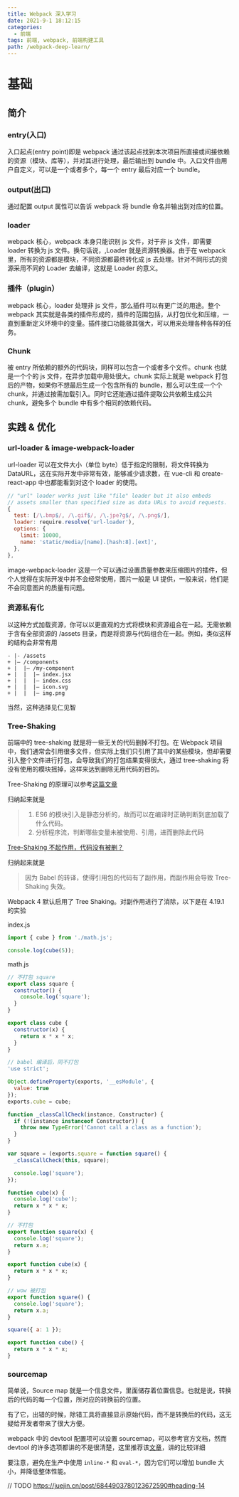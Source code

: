 ```yaml
---
title: Webpack 深入学习
date: 2021-9-1 18:12:15
categories:
  - 前端
tags: 前端, webpack, 前端构建工具
path: /webpack-deep-learn/
---
```


# 基础

## 简介

### entry(入口)

入口起点(entry point)即是 webpack 通过该起点找到本次项目所直接或间接依赖的资源（模块、库等），并对其进行处理，最后输出到 bundle 中。入口文件由用户自定义，可以是一个或者多个，每一个 entry 最后对应一个 bundle。

### output(出口)

通过配置 output 属性可以告诉 webpack 将 bundle 命名并输出到对应的位置。

### loader

webpack 核心，webpack 本身只能识别 js 文件，对于非 js 文件，即需要 loader 转换为 js 文件。换句话说，,Loader 就是资源转换器。由于在 webpack 里，所有的资源都是模块，不同资源都最终转化成 js 去处理。针对不同形式的资源采用不同的 Loader 去编译，这就是 Loader 的意义。

### 插件（plugin）

webpack 核心，loader 处理非 js 文件，那么插件可以有更广泛的用途。整个 webpack 其实就是各类的插件形成的，插件的范围包括，从打包优化和压缩，一直到重新定义环境中的变量。插件接口功能极其强大，可以用来处理各种各样的任务。

### Chunk

被 entry 所依赖的额外的代码块，同样可以包含一个或者多个文件。chunk 也就是一个个的 js 文件，在异步加载中用处很大。chunk 实际上就是 webpack 打包后的产物，如果你不想最后生成一个包含所有的 bundle，那么可以生成一个个 chunk，并通过按需加载引入。同时它还能通过插件提取公共依赖生成公共 chunk，避免多个 bundle 中有多个相同的依赖代码。

## 实践 & 优化

### url-loader & image-webpack-loader

url-loader 可以在文件大小（单位 byte）低于指定的限制，将文件转换为 DataURL，这在实际开发中非常有效，能够减少请求数，在 vue-cli 和 create-react-app 中也都能看到对这个 loader 的使用。

```js
// "url" loader works just like "file" loader but it also embeds
// assets smaller than specified size as data URLs to avoid requests.
{
  test: [/\.bmp$/, /\.gif$/, /\.jpe?g$/, /\.png$/],
  loader: require.resolve('url-loader'),
  options: {
    limit: 10000,
    name: 'static/media/[name].[hash:8].[ext]',
  },
},
```

image-webpack-loader 这是一个可以通过设置质量参数来压缩图片的插件，但个人觉得在实际开发中并不会经常使用，图片一般是 UI 提供，一般来说，他们是不会同意图片的质量有问题。

### 资源私有化

以这种方式加载资源，你可以以更直观的方式将模块和资源组合在一起。无需依赖于含有全部资源的 /assets 目录，而是将资源与代码组合在一起。例如，类似这样的结构会非常有用

```
- |- /assets
+ |– /components
+ |  |– /my-component
+ |  |  |– index.jsx
+ |  |  |– index.css
+ |  |  |– icon.svg
+ |  |  |– img.png
```

当然，这种选择见仁见智

### Tree-Shaking

前端中的 tree-shaking 就是将一些无关的代码删掉不打包。在 Webpack 项目中，我们通常会引用很多文件，但实际上我们只引用了其中的某些模块，但却需要引入整个文件进行打包，会导致我们的打包结果变得很大，通过 tree-shaking 将没有使用的模块摇掉，这样来达到删除无用代码的目的。

Tree-Shaking 的原理可以参考[这篇文章](https://juejin.cn/post/6844903544756109319)

归纳起来就是

> 1. ES6 的模块引入是静态分析的，故而可以在编译时正确判断到底加载了什么代码。
> 2. 分析程序流，判断哪些变量未被使用、引用，进而删除此代码

[Tree-Shaking 不起作用，代码没有被删？](https://segmentfault.com/a/1190000012794598)

归纳起来就是

> 因为 Babel 的转译，使得引用包的代码有了副作用，而副作用会导致 Tree-Shaking 失效。

Webpack 4 默认启用了 Tree Shaking。对副作用进行了消除，以下是在 4.19.1 的实验

index.js

```js
import { cube } from './math.js';

console.log(cube(5));
```

math.js

```js
// 不打包 square
export class square {
  constructor() {
    console.log('square');
  }
}

export class cube {
  constructor(x) {
    return x * x * x;
  }
}
```

```js
// babel 编译后，同不打包
'use strict';

Object.defineProperty(exports, '__esModule', {
  value: true
});
exports.cube = cube;

function _classCallCheck(instance, Constructor) {
  if (!(instance instanceof Constructor)) {
    throw new TypeError('Cannot call a class as a function');
  }
}

var square = (exports.square = function square() {
  _classCallCheck(this, square);

  console.log('square');
});

function cube(x) {
  console.log('cube');
  return x * x * x;
}
```

```js
// 不打包
export function square(x) {
  console.log('square');
  return x.a;
}

export function cube(x) {
  return x * x * x;
}
```

```js
// wow 被打包
export function square() {
  console.log('square');
  return x.a;
}

square({ a: 1 });

export function cube() {
  return x * x * x;
}
```

### sourcemap

简单说，Source map 就是一个信息文件，里面储存着位置信息。也就是说，转换后的代码的每一个位置，所对应的转换前的位置。

有了它，出错的时候，除错工具将直接显示原始代码，而不是转换后的代码，这无疑给开发者带来了很大方便。

webpack 中的 devtool 配置项可以设置 sourcemap，可以参考官方文档，然而 devtool 的许多选项都讲的不是很清楚，这里推荐该[文章](https://juejin.cn/post/6844903450644316174)，讲的比较详细

要注意，避免在生产中使用 `inline-*` 和 `eval-*`，因为它们可以增加 bundle 大小，并降低整体性能。

// TODO https://juejin.cn/post/6844903780123672590#heading-14
